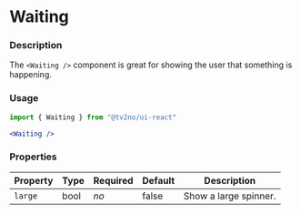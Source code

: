 # Waiting

### Description
The `<Waiting />` component is great for showing the user that something is happening.

### Usage
```javascript
import { Waiting } from "@tv2no/ui-react"
```

```jsx
<Waiting />
```


### Properties
| Property | Type | Required | Default | Description |
| --- | --- | --- | --- | --- |
| `large` | bool | *no* | false | Show a large spinner. |
